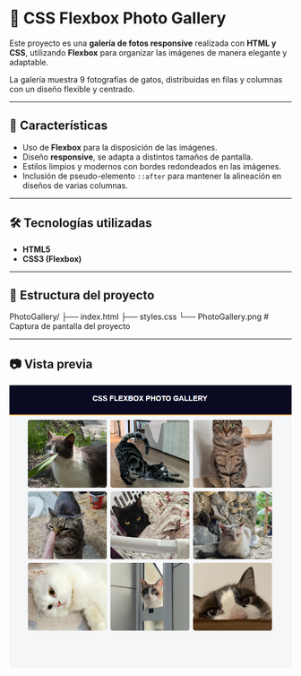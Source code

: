 # 📸 CSS Flexbox Photo Gallery

Este proyecto es una **galería de fotos responsive** realizada con **HTML y CSS**, utilizando **Flexbox** para organizar las imágenes de manera elegante y adaptable.  

La galería muestra 9 fotografías de gatos, distribuidas en filas y columnas con un diseño flexible y centrado.  

---

## 🚀 Características

- Uso de **Flexbox** para la disposición de las imágenes.  
- Diseño **responsive**, se adapta a distintos tamaños de pantalla.  
- Estilos limpios y modernos con bordes redondeados en las imágenes.  
- Inclusión de pseudo-elemento `::after` para mantener la alineación en diseños de varias columnas.  


---

## 🛠️ Tecnologías utilizadas

- **HTML5**  
- **CSS3 (Flexbox)**  

---

## 📂 Estructura del proyecto

PhotoGallery/
├── index.html
├── styles.css
└── PhotoGallery.png # Captura de pantalla del proyecto

---

## 📷 Vista previa

![Photo Gallery](https://raw.githubusercontent.com/Elion-hub/Responsive-Web-Design/main/07%20CSS%20Flexbox%20Photo%20Gallery/CSSFlexboxPhotoGallery.PNG)

